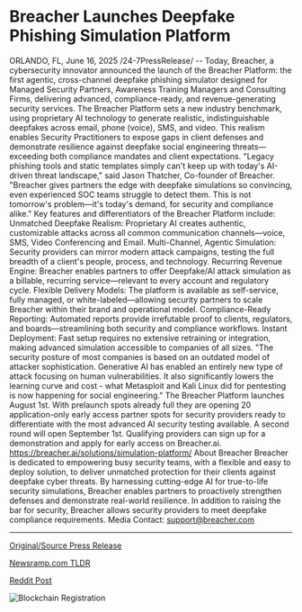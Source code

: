# Breacher Launches Deepfake Phishing Simulation Platform

ORLANDO, FL, June 16, 2025 /24-7PressRelease/ -- Today, Breacher, a cybersecurity innovator announced the launch of the Breacher Platform: the first agentic, cross-channel deepfake phishing simulator designed for Managed Security Partners, Awareness Training Managers and Consulting Firms, delivering advanced, compliance-ready, and revenue-generating security services.  The Breacher Platform sets a new industry benchmark, using proprietary AI technology to generate realistic, indistinguishable deepfakes across email, phone (voice), SMS, and video. This realism enables Security Practitioners to expose gaps in client defenses and demonstrate resilience against deepfake social engineering threats—exceeding both compliance mandates and client expectations.  "Legacy phishing tools and static templates simply can't keep up with today's AI-driven threat landscape," said Jason Thatcher, Co-founder of Breacher. "Breacher gives partners the edge with deepfake simulations so convincing, even experienced SOC teams struggle to detect them. This is not tomorrow's problem—it's today's demand, for security and compliance alike."  Key features and differentiators of the Breacher Platform include: Unmatched Deepfake Realism: Proprietary AI creates authentic, customizable attacks across all common communication channels—voice, SMS, Video Conferencing and Email. Multi-Channel, Agentic Simulation: Security providers can mirror modern attack campaigns, testing the full breadth of a client's people, process, and technology. Recurring Revenue Engine: Breacher enables partners to offer Deepfake/AI attack simulation as a billable, recurring service—relevant to every account and regulatory cycle. Flexible Delivery Models: The platform is available as self-service, fully managed, or white-labeled—allowing security partners to scale Breacher within their brand and operational model. Compliance-Ready Reporting: Automated reports provide irrefutable proof to clients, regulators, and boards—streamlining both security and compliance workflows. Instant Deployment: Fast setup requires no extensive retraining or integration, making advanced simulation accessible to companies of all sizes.  "The security posture of most companies is based on an outdated model of attacker sophistication. Generative AI has enabled an entirely new type of attack focusing on human vulnerabilities. It also significantly lowers the learning curve and cost - what Metasploit and Kali Linux did for pentesting is now happening for social engineering."  The Breacher Platform launches August 1st. With prelaunch spots already full they are opening 20 application-only early access partner spots for security providers ready to differentiate with the most advanced AI security testing available. A second round will open September 1st. Qualifying providers can sign up for a demonstration and apply for early access on Breacher.ai.  https://breacher.ai/solutions/simulation-platform/  About Breacher Breacher is dedicated to empowering busy security teams, with a flexible and easy to deploy solution, to deliver unmatched protection for their clients against deepfake cyber threats. By harnessing cutting-edge AI for true-to-life security simulations, Breacher enables partners to proactively strengthen defenses and demonstrate real-world resilience. In addition to raising the bar for security, Breacher allows security providers to meet deepfake compliance requirements.  Media Contact: support@breacher.com 

---

[Original/Source Press Release](https://www.24-7pressrelease.com/press-release/523880/breacher-launches-deepfake-phishing-simulation-platform)
                    

[Newsramp.com TLDR](https://newsramp.com/curated-news/breacher-launches-first-ai-driven-deepfake-phishing-simulator/8d60c5f1d9f1fdeb2903883a2896f6bb) 

 



[Reddit Post](https://www.reddit.com/r/Business_NewsRamp/comments/1ld2c71/breacher_launches_first_aidriven_deepfake/) 



![Blockchain Registration](https://cdn.newsramp.app/24-7PressRelease/qrcode/256/16/iconmyoU.webp)